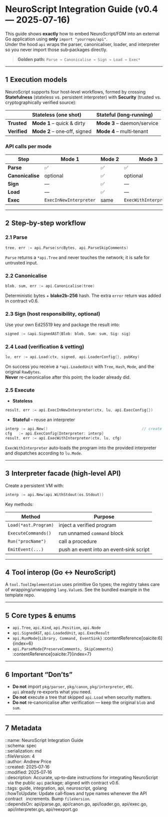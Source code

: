 # NeuroScript Integration Guide (v0.4 — 2025‑07‑16)

This guide shows **exactly** how to embed NeuroScript/FDM into an external Go
application using **only** `import "yourrepo/api"`.  
Under the hood `api` wraps the parser, canonicaliser, loader, and interpreter
so you never import those sub‑packages directly.

> **Golden path:** `Parse → Canonicalise → Sign → Load → Exec*`

---

## 1  Execution models

NeuroScript supports four host‑level workflows, formed by crossing
**Statefulness** (stateless vs. persistent interpreter) with **Security**
(trusted vs. cryptographically verified source):

| | **Stateless (one shot)** | **Stateful (long‑running)** |
| :--- | :--- | :--- |
| **Trusted** | **Mode 1** – quick & dirty | **Mode 3** – daemon/service |
| **Verified** | **Mode 2** – one‑off, signed | **Mode 4** – multi‑tenant |

### API calls per mode

| Step | Mode 1 | Mode 2 | Mode 3 | Mode 4 |
|------|--------|--------|--------|--------|
| **Parse** | ✅ | ✅ | ✅ | ✅ |
| **Canonicalise** | optional | ✅ | optional | ✅ |
| **Sign** | _—_ | ✅ | _—_ | ✅ |
| **Load** | _—_ | ✅ | _—_ | ✅ |
| **Exec** | `ExecInNewInterpreter` | same | `ExecWithInterpreter` | same |

---

## 2  Step‑by‑step workflow

### 2.1 Parse

```go
tree, err := api.Parse(srcBytes, api.ParseSkipComments)
```

`Parse` returns a `*api.Tree` and never touches the network; it is safe for
untrusted input.

### 2.2 Canonicalise

```go
blob, sum, err := api.Canonicalise(tree)
```

Deterministic bytes + **blake2b‑256** hash. The extra `error` return was
added in contract v0.6.

### 2.3 Sign (host responsibility, optional)

Use your own Ed25519 key and package the result into:

```go
signed := &api.SignedAST{Blob: blob, Sum: sum, Sig: sig}
```

### 2.4 Load (verification & vetting)

```go
lu, err := api.Load(ctx, signed, api.LoaderConfig{}, pubKey)
```

On success you receive a `*api.LoadedUnit` with `Tree`, `Hash`, `Mode`,
and the original `RawBytes`.  
**Never** re‑canonicalise after this point; the loader already did.

### 2.5 Execute

* **Stateless**  
 ```go
 result, err := api.ExecInNewInterpreter(ctx, lu, api.ExecConfig{})
 ```

* **Stateful** – reuse an interpreter
 ```go
 interp := api.New()                                          // create once
 cfg   := api.ExecConfig{Interpreter: interp}
 result, err := api.ExecWithInterpreter(ctx, lu, cfg)
 ```

`ExecWithInterpreter` auto‑loads the program into the provided interpreter
and dispatches according to `lu.Mode`.

---

## 3  Interpreter facade (high‑level API)

Create a persistent VM with:

```go
interp := api.New(api.WithStdout(os.Stdout))
```

Key methods:

| Method | Purpose |
|--------|---------|
| `Load(*ast.Program)` | inject a verified program |
| `ExecuteCommands()` | run unnamed `command` block |
| `Run("procName")` | call a procedure |
| `EmitEvent(...)` | push an event into an event‑sink script |

---

## 4  Tool interop (Go ↔ NeuroScript)

A `tool.ToolImplementation` uses primitive Go types; the registry takes care
of wrapping/unwrapping `lang.Value`s. See the bundled example in the template
repo.

---

## 5  Core types & enums

* `api.Tree`, `api.Kind`, `api.Position`, `api.Node`  
* `api.SignedAST`, `api.LoadedUnit`, `api.ExecResult`  
* `api.RunMode{Library, Command, EventSink}` :contentReference[oaicite:6]{index=6}  
* `api.ParseMode{PreserveComments, SkipComments}` :contentReference[oaicite:7]{index=7}

---

## 6  Important “Don’ts”

* **Do not** import `pkg/parser`, `pkg/canon`, `pkg/interpreter`, etc.  
 `api` already re‑exports what you need.  
* **Do not** execute a tree that skipped `api.Load` when security matters.  
* **Do not** re‑canonicalise after verification — keep the original `blob`
 and `sum`.

---

## 7  Metadata

::name: NeuroScript Integration Guide  
::schema: spec  
::serialization: md  
::fileVersion: 4  
::author: Andrew Price  
::created: 2025‑07‑16  
::modified: 2025‑07‑16  
::description: Accurate, up‑to‑date instructions for integrating NeuroScript
  via the public `api` package; aligned with contract v0.6.  
::tags: guide, integration, api, neuroscript, golang  
::howToUpdate: Update call‑flows and type names whenever the API contract
  increments. Bump `fileVersion`.  
::dependsOn: api/parse.go, api/canon.go, api/loader.go, api/exec.go,
  api/interpreter.go, api/reexport.go
